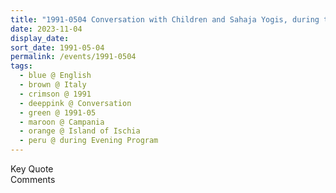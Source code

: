 ```yaml
---
title: "1991-0504 Conversation with Children and Sahaja Yogis, during the Evening Program (late evening), the day before Sahasrāra Pūjā, Cinema, Island of Ischia (1 hour from Naples), Campania, Italy"
date: 2023-11-04
display_date: 
sort_date: 1991-05-04
permalink: /events/1991-0504
tags:
  - blue @ English
  - brown @ Italy
  - crimson @ 1991
  - deeppink @ Conversation
  - green @ 1991-05
  - maroon @ Campania
  - orange @ Island of Ischia
  - peru @ during Evening Program
---
```


<wave-list>
  <list-title color="green" width="75">Key Quote</list-title>
  <list-item color="BlanchedAlmond"  width="200"></list-item>
  <list-item color="Lavender"></list-item>
  <list-item color="BlanchedAlmond"></list-item>
</wave-list>

<br>

<wave-list>
  <list-title color="green" width="75">Comments</list-title>
  <list-item color="BlanchedAlmond"  width="200"></list-item>
  <list-item color="Lavender"></list-item>
  <list-item color="BlanchedAlmond"></list-item>
</wave-list>